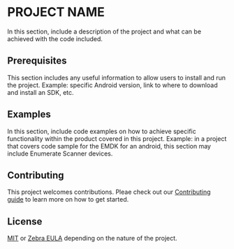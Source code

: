 # PROJECT NAME 
In this section, include a description of the project and what can be achieved with the code included. 

## Prerequisites
 This section includes any useful information to allow users to install and run the project. 
 Example: specific Android version, link to where to download and install an SDK, etc. 

## Examples
In this section, include code examples on how to achieve specific functionality within the product covered in this project. 
Example: in a project that covers code sample for the EMDK for an android, this section may include Enumerate Scanner devices. 

## Contributing
This project welcomes contributions. Pleae check out our [Contributing guide](CONTRIBUTING.md) to learn more on how to get started.

## License
[MIT](LICENSE.txt) or [Zebra EULA](ZEBRA%20EULA%20LICENSE.md) depending on the nature of the project. 